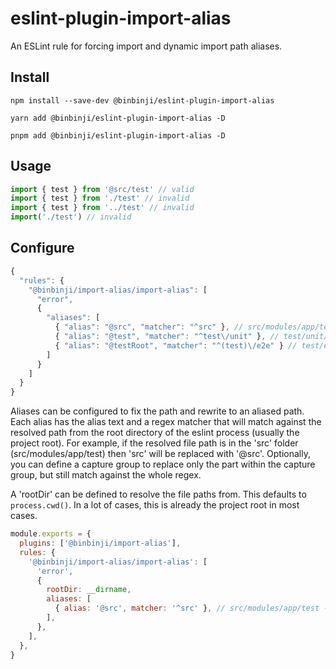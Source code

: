 # eslint-plugin-import-alias

An ESLint rule for forcing import and dynamic import path aliases.

## Install

```shell
npm install --save-dev @binbinji/eslint-plugin-import-alias

yarn add @binbinji/eslint-plugin-import-alias -D

pnpm add @binbinji/eslint-plugin-import-alias -D
```

## Usage

```javascript
import { test } from '@src/test' // valid
import { test } from './test' // invalid
import { test } from '../test' // invalid
import('./test') // invalid
```

## Configure

```javascript
{
  "rules": {
    "@binbinji/import-alias/import-alias": [
      "error",
      {
        "aliases": [
          { "alias": "@src", "matcher": "^src" }, // src/modules/app/test -> @src/modules/app/test
          { "alias": "@test", "matcher": "^test\/unit" }, // test/unit/modules/app -> @test/modules/app
          { "alias": "@testRoot", "matcher": "^(test)\/e2e" } // test/e2e/modules/app -> @testRoot/e2e/modules/app
        ]
      }
    ]
  }
}
```

Aliases can be configured to fix the path and rewrite to an aliased path. Each alias has the alias text and a regex matcher that will match against the resolved path from the root directory of the eslint process (usually the project root). For example, if the resolved file path is in the 'src' folder (src/modules/app/test) then 'src' will be replaced with '@src'.
Optionally, you can define a capture group to replace only the part within the capture group, but still match against the whole regex.

A 'rootDir' can be defined to resolve the file paths from. This defaults to `process.cwd()`. In a lot of cases, this is already the project root in most cases.

```javascript
module.exports = {
  plugins: ['@binbinji/import-alias'],
  rules: {
    '@binbinji/import-alias/import-alias': [
      'error',
      {
        rootDir: __dirname,
        aliases: [
          { alias: '@src', matcher: '^src' }, // src/modules/app/test -> @src/modules/app/test
        ],
      },
    ],
  },
}
```
